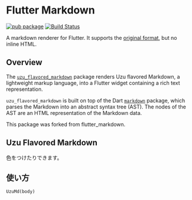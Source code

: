 # Flutter Markdown

[![pub package](https://img.shields.io/pub/v/uzu_flavored_markdown.svg)](https://pub.dartlang.org/packages/flutter_markdown)
[![Build Status](https://github.com/flutter/uzu_flavored_markdown/workflows/test/badge.svg)](https://github.com/flutter/uzu_flavored_markdown/actions?workflow=test)

A markdown renderer for Flutter. It supports the
[original format](https://daringfireball.net/projects/markdown/), but no inline
HTML.

## Overview

The [`uzu_flavored_markdown`](https://pub.dev/packages/uzu_flavored_markdown) package
renders Uzu flavored Markdown, a lightweight markup language, into a Flutter widget
containing a rich text representation.

`uzu_flavored_markdown` is built on top of the Dart
[`markdown`](https://pub.dev/packages/markdown) package, which parses
the Markdown into an abstract syntax tree (AST). The nodes of the AST are an
HTML representation of the Markdown data.

This package was forked from flutter_markdown.

## Uzu Flavored Markdown

色をつけたりできます。

## 使い方

```
UzuMd(body)
```
